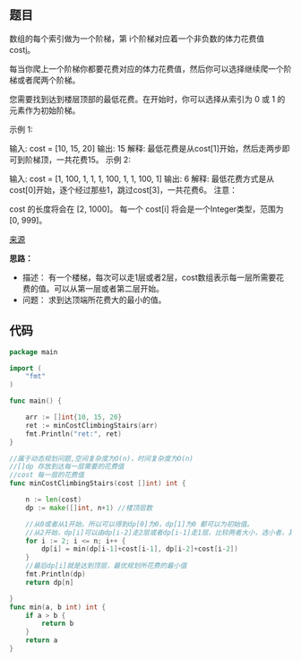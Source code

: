 
## 题目

数组的每个索引做为一个阶梯，第 i个阶梯对应着一个非负数的体力花费值 cost[i](索引从0开始)。

每当你爬上一个阶梯你都要花费对应的体力花费值，然后你可以选择继续爬一个阶梯或者爬两个阶梯。

您需要找到达到楼层顶部的最低花费。在开始时，你可以选择从索引为 0 或 1 的元素作为初始阶梯。

示例 1:

输入: cost = [10, 15, 20]
输出: 15
解释: 最低花费是从cost[1]开始，然后走两步即可到阶梯顶，一共花费15。
 示例 2:

输入: cost = [1, 100, 1, 1, 1, 100, 1, 1, 100, 1]
输出: 6
解释: 最低花费方式是从cost[0]开始，逐个经过那些1，跳过cost[3]，一共花费6。
注意：

cost 的长度将会在 [2, 1000]。
每一个 cost[i] 将会是一个Integer类型，范围为 [0, 999]。

[来源](https://leetcode-cn.com/problems/min-cost-climbing-stairs/)

**思路：**
* 描述：
有一个楼梯，每次可以走1层或者2层，cost数组表示每一层所需要花费的值。可以从第一层或者第二层开始。
* 问题：
求到达顶端所花费大的最小的值。


## 代码

~~~go
package main

import (
	"fmt"
)

func main() {

	arr := []int{10, 15, 20}
	ret := minCostClimbingStairs(arr)
	fmt.Println("ret:", ret)
}

//属于动态规划问题,空间复杂度为O(n)，时间复杂度为O(n)
//[]dp 存放到达每一层需要的花费值
//cost 每一层的花费值
func minCostClimbingStairs(cost []int) int {

	n := len(cost)
	dp := make([]int, n+1) //楼顶层数

	//从0或者从1开始，所以可以得到dp[0]为0，dp[1]为0 都可以为初始值。
	//从2开始，dp[i]可以由dp[i-2]走2层或者dp[i-1]走1层，比较两者大小，选小者，其它类推
	for i := 2; i <= n; i++ {
		dp[i] = min(dp[i-1]+cost[i-1], dp[i-2]+cost[i-2])
	}
	//最后dp[i]就是达到顶层，最优规划所花费的最小值
	fmt.Println(dp)
	return dp[n]

}
func min(a, b int) int {
	if a > b {
		return b
	}
	return a
}

~~~
